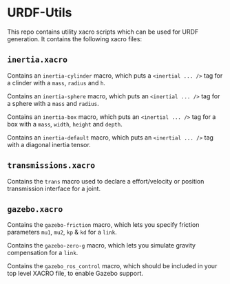 # URDF-Utils
This repo contains utility xacro scripts which can be used for URDF generation. It contains the following xacro files:

## `inertia.xacro`
Contains an `inertia-cylinder` macro, which puts a `<inertial ... />` tag for a clinder with a `mass`, `radius` and `h`.

Contains an `inertia-sphere` macro, which puts an `<inertial ... />` tag for a sphere with a `mass` and `radius`.

Contains an `inertia-box` macro, which puts an `<inertial ... />` tag for a box with a `mass`, `width`, `height` and `depth`.

Contains an `inertia-default` macro, which puts an `<inertial ... />` tag with a diagonal inertia tensor.

## `transmissions.xacro`
Contains the `trans` macro used to declare a effort/velocity or position transmission interface for a joint.

## `gazebo.xacro`
Contains the `gazebo-friction` macro, which lets you specify friction parameters `mu1`, `mu2`, `kp` & `kd` for a `link`.

Contains the `gazebo-zero-g` macro, which lets you simulate gravity compensation for a `link`.

Contains the `gazebo_ros_control` macro, which should be included in your top level XACRO file, to enable Gazebo support.
